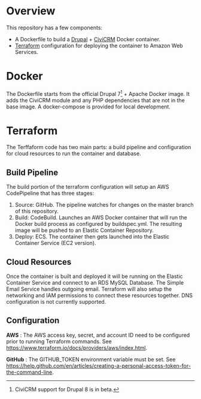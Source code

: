 # Overview

This repository has a few components:

* A Dockerfile to build a [Drupal](https://www.drupal.org) + [CiviCRM](https://civicrm.org) Docker container.
* [Terraform](https://www.terraform.io) configuration for deploying the container to Amazon Web Services.

# Docker

The Dockerfile starts from the official Drupal 7[^1] + Apache Docker image. It adds the CiviCRM module and any PHP dependencies that are not in the base image. A docker-compose is provided for local development.

# Terraform

The Terffaform code has two main parts: a build pipeline and configuration for cloud resources to run the container and database.

## Build Pipeline

The build portion of the terraform configuration will setup an AWS CodePipeline that has three stages:

1. Source: GitHub. The pipeline watches for changes on the master branch of this repository.
2. Build: CodeBuild. Launches an AWS Docker container that will run the Docker build process as configured by buildspec.yml. The resulting image will be pushed to an Elastic Container Repository.
3. Deploy: ECS. The container then gets launched into the Elastic Container Service (EC2 version).

## Cloud Resources

Once the container is built and deployed it will be running on the Elastic Container Service and connect to an RDS MySQL Database. The Simple Email Service handles outgoing email. Terraform will also setup the networking and IAM permissions to connect these resources together. DNS configuration is not currently supported.

## Configuration

**AWS**
: The AWS access key, secret, and account ID need to be configured prior to running Terraform commands. See https://www.terraform.io/docs/providers/aws/index.html. 

**GitHub**
: The GITHUB_TOKEN environment variable must be set. See https://help.github.com/en/articles/creating-a-personal-access-token-for-the-command-line.



[^1]: CiviCRM support for Drupal 8 is in beta.
